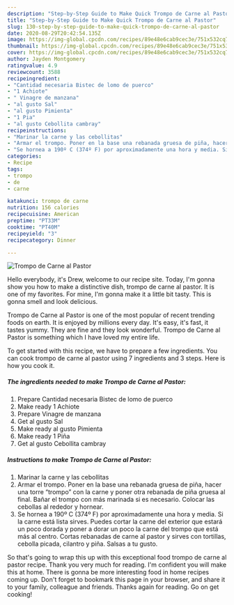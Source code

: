 ```yaml
---
description: "Step-by-Step Guide to Make Quick Trompo de Carne al Pastor"
title: "Step-by-Step Guide to Make Quick Trompo de Carne al Pastor"
slug: 130-step-by-step-guide-to-make-quick-trompo-de-carne-al-pastor
date: 2020-08-29T20:42:54.135Z
image: https://img-global.cpcdn.com/recipes/89e48e6cab9cec3e/751x532cq70/trompo-de-carne-al-pastor-foto-principal.jpg
thumbnail: https://img-global.cpcdn.com/recipes/89e48e6cab9cec3e/751x532cq70/trompo-de-carne-al-pastor-foto-principal.jpg
cover: https://img-global.cpcdn.com/recipes/89e48e6cab9cec3e/751x532cq70/trompo-de-carne-al-pastor-foto-principal.jpg
author: Jayden Montgomery
ratingvalue: 4.9
reviewcount: 3588
recipeingredient:
- "Cantidad necesaria Bistec de lomo de puerco"
- "1 Achiote"
- " Vinagre de manzana"
- "al gusto Sal"
- "al gusto Pimienta"
- "1 Pia"
- "al gusto Cebollita cambray"
recipeinstructions:
- "Marinar la carne y las cebollitas"
- "Armar el trompo. Poner en la base una rebanada gruesa de piña, hacer una torre “trompo” con la carne y poner otra rebanada de piña gruesa al final. Bañar el trompo con más marinada si es necesario. Colocar las cebollas al rededor y hornear."
- "Se hornea a 190º C (374º F) por aproximadamente una hora y media. Si la carne está lista sirves. Puedes cortar la carne del exterior que estará un poco dorada y poner a dorar un poco la carne del trompo que está más al centro. Cortas rebanadas de carne al pastor y sirves con tortillas, cebolla picada, cilantro y piña. Salsas a tu gusto."
categories:
- Recipe
tags:
- trompo
- de
- carne

katakunci: trompo de carne 
nutrition: 156 calories
recipecuisine: American
preptime: "PT33M"
cooktime: "PT40M"
recipeyield: "3"
recipecategory: Dinner

---
```



![Trompo de Carne al Pastor](https://img-global.cpcdn.com/recipes/89e48e6cab9cec3e/751x532cq70/trompo-de-carne-al-pastor-foto-principal.jpg)

Hello everybody, it's Drew, welcome to our recipe site. Today, I'm gonna show you how to make a distinctive dish, trompo de carne al pastor. It is one of my favorites. For mine, I'm gonna make it a little bit tasty. This is gonna smell and look delicious.

Trompo de Carne al Pastor is one of the most popular of recent trending foods on earth. It is enjoyed by millions every day. It's easy, it's fast, it tastes yummy. They are fine and they look wonderful. Trompo de Carne al Pastor is something which I have loved my entire life.




To get started with this recipe, we have to prepare a few ingredients. You can cook trompo de carne al pastor using 7 ingredients and 3 steps. Here is how you cook it.

<!--inarticleads1-->

##### The ingredients needed to make Trompo de Carne al Pastor:

1. Prepare Cantidad necesaria Bistec de lomo de puerco
1. Make ready 1 Achiote
1. Prepare  Vinagre de manzana
1. Get al gusto Sal
1. Make ready al gusto Pimienta
1. Make ready 1 Piña
1. Get al gusto Cebollita cambray




<!--inarticleads2-->

##### Instructions to make Trompo de Carne al Pastor:

1. Marinar la carne y las cebollitas
1. Armar el trompo. Poner en la base una rebanada gruesa de piña, hacer una torre “trompo” con la carne y poner otra rebanada de piña gruesa al final. Bañar el trompo con más marinada si es necesario. Colocar las cebollas al rededor y hornear.
1. Se hornea a 190º C (374º F) por aproximadamente una hora y media. Si la carne está lista sirves. Puedes cortar la carne del exterior que estará un poco dorada y poner a dorar un poco la carne del trompo que está más al centro. Cortas rebanadas de carne al pastor y sirves con tortillas, cebolla picada, cilantro y piña. Salsas a tu gusto.




So that's going to wrap this up with this exceptional food trompo de carne al pastor recipe. Thank you very much for reading. I'm confident you will make this at home. There is gonna be more interesting food in home recipes coming up. Don't forget to bookmark this page in your browser, and share it to your family, colleague and friends. Thanks again for reading. Go on get cooking!
